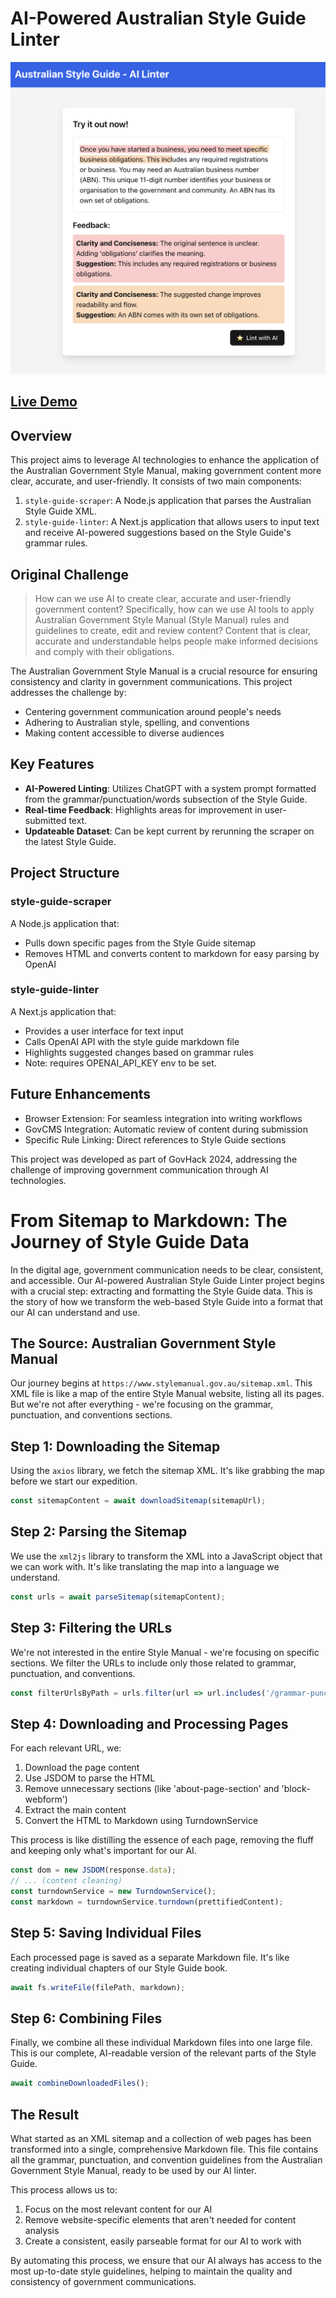 # AI-Powered Australian Style Guide Linter

![Project Screenshot](image.png)
## [Live Demo](https://govhack2024.vercel.app)

## Overview

This project aims to leverage AI technologies to enhance the application of the Australian Government Style Manual, making government content more clear, accurate, and user-friendly. It consists of two main components:

1. `style-guide-scraper`: A Node.js application that parses the Australian Style Guide XML.
2. `style-guide-linter`: A Next.js application that allows users to input text and receive AI-powered suggestions based on the Style Guide's grammar rules.

## Original Challenge

> How can we use AI to create clear, accurate and user-friendly government content? Specifically, how can we use AI tools to apply Australian Government Style Manual (Style Manual) rules and guidelines to create, edit and review content? Content that is clear, accurate and understandable helps people make informed decisions and comply with their obligations.

The Australian Government Style Manual is a crucial resource for ensuring consistency and clarity in government communications. This project addresses the challenge by:

- Centering government communication around people's needs
- Adhering to Australian style, spelling, and conventions
- Making content accessible to diverse audiences

## Key Features

- **AI-Powered Linting**: Utilizes ChatGPT with a system prompt formatted from the grammar/punctuation/words subsection of the Style Guide.
- **Real-time Feedback**: Highlights areas for improvement in user-submitted text.
- **Updateable Dataset**: Can be kept current by rerunning the scraper on the latest Style Guide.

## Project Structure

### style-guide-scraper

A Node.js application that:
- Pulls down specific pages from the Style Guide sitemap
- Removes HTML and converts content to markdown for easy parsing by OpenAI

### style-guide-linter

A Next.js application that:
- Provides a user interface for text input
- Calls OpenAI API with the style guide markdown file
- Highlights suggested changes based on grammar rules
- Note: requires OPENAI_API_KEY env to be set.

## Future Enhancements

- Browser Extension: For seamless integration into writing workflows
- GovCMS Integration: Automatic review of content during submission
- Specific Rule Linking: Direct references to Style Guide sections


This project was developed as part of GovHack 2024, addressing the challenge of improving government communication through AI technologies.

# From Sitemap to Markdown: The Journey of Style Guide Data

In the digital age, government communication needs to be clear, consistent, and accessible. Our AI-powered Australian Style Guide Linter project begins with a crucial step: extracting and formatting the Style Guide data. This is the story of how we transform the web-based Style Guide into a format that our AI can understand and use.

## The Source: Australian Government Style Manual

Our journey begins at `https://www.stylemanual.gov.au/sitemap.xml`. This XML file is like a map of the entire Style Manual website, listing all its pages. But we're not after everything - we're focusing on the grammar, punctuation, and conventions sections.

## Step 1: Downloading the Sitemap

Using the `axios` library, we fetch the sitemap XML. It's like grabbing the map before we start our expedition.

```typescript
const sitemapContent = await downloadSitemap(sitemapUrl);
```

## Step 2: Parsing the Sitemap

We use the `xml2js` library to transform the XML into a JavaScript object that we can work with. It's like translating the map into a language we understand.

```typescript
const urls = await parseSitemap(sitemapContent);
```

## Step 3: Filtering the URLs

We're not interested in the entire Style Manual - we're focusing on specific sections. We filter the URLs to include only those related to grammar, punctuation, and conventions.

```typescript
const filterUrlsByPath = urls.filter(url => url.includes('/grammar-punctuation-and-conventions/types-words'));
```

## Step 4: Downloading and Processing Pages

For each relevant URL, we:
1. Download the page content
2. Use JSDOM to parse the HTML
3. Remove unnecessary sections (like 'about-page-section' and 'block-webform')
4. Extract the main content
5. Convert the HTML to Markdown using TurndownService

This process is like distilling the essence of each page, removing the fluff and keeping only what's important for our AI.

```typescript
const dom = new JSDOM(response.data);
// ... (content cleaning)
const turndownService = new TurndownService();
const markdown = turndownService.turndown(prettifiedContent);
```

## Step 5: Saving Individual Files

Each processed page is saved as a separate Markdown file. It's like creating individual chapters of our Style Guide book.

```typescript
await fs.writeFile(filePath, markdown);
```

## Step 6: Combining Files

Finally, we combine all these individual Markdown files into one large file. This is our complete, AI-readable version of the relevant parts of the Style Guide.

```typescript
await combineDownloadedFiles();
```

## The Result

What started as an XML sitemap and a collection of web pages has been transformed into a single, comprehensive Markdown file. This file contains all the grammar, punctuation, and convention guidelines from the Australian Government Style Manual, ready to be used by our AI linter.

This process allows us to:
1. Focus on the most relevant content for our AI
2. Remove website-specific elements that aren't needed for content analysis
3. Create a consistent, easily parseable format for our AI to work with

By automating this process, we ensure that our AI always has access to the most up-to-date style guidelines, helping to maintain the quality and consistency of government communications.
